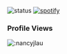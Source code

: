 ![status](https://api.statusbadges.me/badge/status/276527682399895552?simple=true)
[![spotify](https://api.statusbadges.me/badge/spotify/276527682399895552)](https://api.statusbadges.me/openspotify/276527682399895552)

[//]: < ![Top Langs](https://github-readme-stats.vercel.app/api/top-langs/?username=nancyjlau&show_icons=true&count_private=true&theme=radical) >
[//]: <![my stats](https://github-readme-stats.vercel.app/api?username=nancyjlau&show_icons=true&count_private=true&theme=radical&icon_color=6392D)>
### Profile Views
![:nancyjlau](https://count.chiya.dev/get/@:nancyjlau?theme=asoul)
